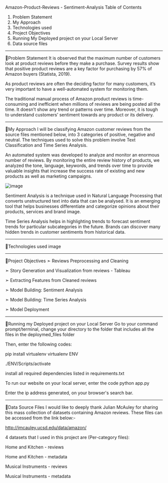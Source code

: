 Amazon-Product-Reviews - Sentiment-Analysis
Table of Contents
1. Problem Statement
2. My Approach
3. Technologies used
4. Project Objectives
5. Running My Deployed project on your Local Server
6. Data source files

__________________________________________________________________________________________________________________________________________________________________

🔹Problem Statement
It is observed that the maximum number of customers look at product reviews before they make a purchase. Survey results show that positive product reviews are a key factor for purchasing by 57% of Amazon buyers (Statista, 2019).

As product reviews are often the deciding factor for many customers, it’s very important to have a well-automated system for monitoring them.

The traditional manual process of Amazon product reviews is time-consuming and inefficient when millions of reviews are being posted all the time. It doesn’t show any trend or patterns over time. Moreover, it is tough to understand customers’ sentiment towards any product or its delivery.

____________________________________________________________________________________________________________________________________________________________________

🔹My Approach
I will be classifying Amazon customer reviews from the source files mentioned below, into 3 categories of positive, negative and neutral. The techniques used to solve this problem involve Text Classification and Time Series Analysis.

An automated system was developed to analyze and monitor an enormous number of reviews. By monitoring the entire review history of products, we analyzed the tone, language, keywords, and trends over time to provide valuable insights that increase the success rate of existing and new products as well as marketing campaigns.

![image](https://user-images.githubusercontent.com/115287902/221250402-75158fdc-5556-4ff8-be2f-e95a52e7b4d5.png)


Sentiment Analysis is a technique used in Natural Language Processing that converts unstructured text into data that can be analysed. It is an emerging tool that helps businesses differentiate and categorize opinions about their products, services and brand image.

Time Series Analysis helps in highlighting trends to forecast sentiment trends for particular subcategories in the future. Brands can discover many hidden trends in customer sentiments from historical data.

____________________________________________________________________________________________________________________________________________________________________

🔹Technologies used
image


______________________________________________________________________________________________________________________________________________________________________

🔹Project Objectives
➣ Reviews Preprocessing and Cleaning

➣ Story Generation and Visualization from reviews - Tableau

➣ Extracting Features from Cleaned reviews

➣ Model Building: Sentiment Analysis

➣ Model Building: Time Series Analysis

➣ Model Deployment

___________________________________________________________________________________________________________________________________________________________________

🔹Running my Deployed project on your Local Server
Go to your command prompt/terminal, change your directory to the folder that includes all the files in the deploymed_files folder

Then, enter the following codes:

pip install virtualenv
virtualenv ENV

./ENV/Scripts/activate

install all required dependencies listed in requirements.txt


To run our website on your local server, enter the code python app.py


Enter the ip address generated, on your browser's search bar.

_________________________________________________________________________________________________________________________________________________________________

🔹Data Source Files
I would like to deeply thank Julian McAuley for sharing this mass collection of datasets containing Amazon reviews. These files can be accessed from the link below:-

http://jmcauley.ucsd.edu/data/amazon/

4 datasets that I used in this project are (Per-category files):

Home and Kitchen - reviews

Home and Kitchen - metadata

Musical Instruments - reviews

Musical Instruments - metadata
